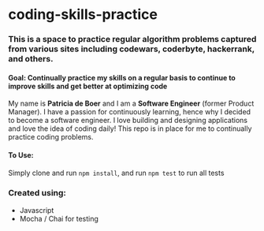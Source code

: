 # coding-skills-practice

### This is a space to practice regular algorithm problems captured from various sites including codewars, coderbyte, hackerrank, and others.

#### Goal: Continually practice my skills on a regular basis to continue to improve skills and get better at optimizing code

My name is **Patricia de Boer** and I am a **Software Engineer** (former Product Manager). I have a passion for continuously learning, hence why I decided to become a software engineer. I love building and designing applications and love the idea of coding daily! This repo is in place for me to continually practice coding problems.

#### To Use:
Simply clone and run ```npm install```, and run ```npm test``` to run all tests

### Created using:
* Javascript
* Mocha / Chai for testing
